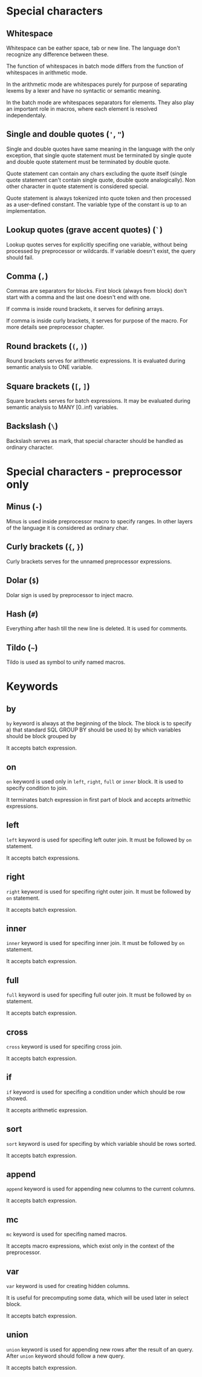 # Special characters

## Whitespace
Whitespace can be eather space, tab or new line. The language don't recognize any difference between these.

The function of whitespaces in batch mode differs from the function of whitespaces in arithmetic mode.

In the arithmetic mode are whitespaces purely for purpose of separating lexems by a lexer and have no syntactic or semantic meaning.

In the batch mode are whitespaces separators for elements. They also play an important role in macros, where each element is resolved independentaly.

## Single and double quotes (`'`, `"`)
Single and double quotes have same meaning in the language with the only exception, that single quote statement must be terminated by single quote and double quote statement must be terminated by double quote.

Quote statement can contain any chars excluding the quote itself (single quote statement can't contain single quote, double quote analogically). Non other character in quote statement is considered special.

Quote statement is always tokenized into quote token and then processed as a user-defined constant. The variable type of the constant is up to an implementation.

## Lookup quotes (grave accent quotes) (`` ` ``)
Lookup quotes serves for explicitly specifing one variable, without being processed by preprocessor or wildcards. If variable doesn't exist, the query should fail.

## Comma (`,`)
Commas are separators for blocks. First block (always from block) don't start with a comma and the last one doesn't end with one.

If comma is inside round brackets, it serves for defining arrays.

If comma is inside curly brackets, it serves for purpose of the macro. For more details see preprocessor chapter.

## Round brackets (`(`, `)`)
Round brackets serves for arithmetic expressions. It is evaluated during semantic analysis to ONE variable.

## Square brackets (`[`, `]`)
Square brackets serves for batch expressions. It may be evaluated during semantic analysis to MANY [0..inf) variables.

## Backslash (`\`)
Backslash serves as mark, that special character should be handled as ordinary character.

# Special characters - preprocessor only
## Minus (`-`)
Minus is used inside preprocessor macro to specify ranges. In other layers of the language it is considered as ordinary char.

## Curly brackets (`{`, `}`)
Curly brackets serves for the unnamed preprocessor expressions.

## Dolar (`$`)
Dolar sign is used by preprocessor to inject macro.

## Hash (`#`)
Everything after hash till the new line is deleted. It is used for comments.

## Tildo (`~`)
Tildo is used as symbol to unify named macros.

# Keywords

## by
`by` keyword is always at the beginning of the block. The block is to specify
a) that standard SQL GROUP BY should be used
b) by which variables should be block grouped by

It accepts batch expression.

## on
`on` keyword is used only in `left`, `right`, `full` or `inner` block. It is used to specify condition to join.

It terminates batch expression in first part of block and accepts aritmethic expressions.

## left
`left` keyword is used for specifing left outer join. It must be followed by `on` statement.

It accepts batch expressions.

## right
`right` keyword is used for specifing right outer join. It must be followed by `on` statement.

It accepts batch expression.

## inner
`inner` keyword is used for specifing inner join. It must be followed by `on` statement.

It accepts batch expression.

## full
`full` keyword is used for specifing full outer join. It must be followed by `on` statement.

It accepts batch expression.

## cross
`cross` keyword is used for specifing cross join.

It accepts batch expression.

## if
`if` keyword is used for specifing a condition under which should be row showed.

It accepts arithmetic expression.

## sort
`sort` keyword is used for specifing by which variable should be rows sorted.

It accepts batch expression.

## append
`append` keyword is used for appending new columns to the current columns. 

It accepts batch expression.

## mc
`mc` keyword is used for specifing named macros.

It accepts macro expressions, which exist only in the context of the preprocessor.

## var
`var` keyword is used for creating hidden columns.

It is useful for precomputing some data, which will be used later in select block.

It accepts batch expression.

## union
`union` keyword is used for appending new rows after the result of an query. After `union` keyword should follow a new query.

It accepts batch expression.

